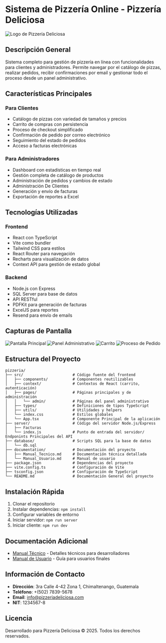 # Sistema de Pizzería Online - Pizzería Deliciosa

![Logo de Pizzería Deliciosa](./public/images/logo.png)

## Descripción General

Sistema completo para gestión de pizzería en línea con funcionalidades para clientes y administradores. Permite navegar por el catálogo de pizzas, realizar pedidos, recibir confirmaciones por email y gestionar todo el proceso desde un panel administrativo.

## Características Principales

### Para Clientes
- Catálogo de pizzas con variedad de tamaños y precios
- Carrito de compras con persistencia
- Proceso de checkout simplificado
- Confirmación de pedido por correo electrónico
- Seguimiento del estado de pedidos
- Acceso a facturas electrónicas

### Para Administradores
- Dashboard con estadísticas en tiempo real
- Gestión completa de catálogo de productos
- Administración de pedidos y cambios de estado
- Administración De Clientes
- Generación y envío de facturas
- Exportación de reportes a Excel

## Tecnologías Utilizadas

### Frontend
- React con TypeScript
- Vite como bundler
- Tailwind CSS para estilos
- React Router para navegación
- Recharts para visualización de datos
- Context API para gestión de estado global

### Backend
- Node.js con Express
- SQL Server para base de datos
- API RESTful
- PDFKit para generación de facturas
- ExcelJS para reportes
- Resend para envío de emails

## Capturas de Pantalla

![Pantalla Principal](./screenshots/home.png)
![Panel Administrativo](./screenshots/admin-dashboard.png)
![Carrito](./screenshots/carrito.png)
![Proceso de Pedido](./screenshots/checkout.png)

## Estructura del Proyecto
```
pizzeria/
├── src/                      # Código fuente del frontend
│   ├── components/           # Componentes reutilizables
│   ├── context/              # Contextos de React (carrito, autenticación)
│   ├── pages/                # Páginas principales y de administración
│   │   └── admin/            # Páginas del panel administrativo
│   ├── types/                # Definiciones de tipos TypeScript
│   ├── utils/                # Utilidades y helpers
│   └── index.css             # Estilos globales
│   └── App.tsx               # Componente Principal de la aplicación
├── server/                   # Código del servidor Node.js/Express
│   ├── Facturas
│   └── index.js              # Punto de entrada del servidor/ Endponints Principales del API
├── database/                 # Scripts SQL para la base de datos  
│   └── db.sql
├── documentation/            # Documentación del proyecto
│   ├── Manual_Tecnico.md     # Documentación técnica detallada
│   └── Manual_Usuario.md     # Manual de usuario
├── package.json              # Dependencias del proyecto
├── vite.config.ts            # Configuración de Vite
├── tsconfig.json             # Configuración de TypeScript
└── README.md                 # Documentación General del proyecto
```

## Instalación Rápida

1. Clonar el repositorio
2. Instalar dependencias: `npm install`
3. Configurar variables de entorno 
4. Iniciar servidor: `npm run server`
5. Iniciar cliente: `npm run dev`

## Documentación Adicional

- [Manual Técnico](./documentation/Manual_Tecnico.md) - Detalles técnicos para desarrolladores
- [Manual de Usuario](./documentation/Manual_Usuario.md) - Guía para usuarios finales

## Información de Contacto

- **Dirección**: 3ra Calle 4-42 Zona 1, Chimaltenango, Guatemala
- **Teléfono**: +(502) 7839-5678
- **Email**: info@pizzeriadeliciosa.com
- **NIT**: 1234567-8

## Licencia

Desarrollado para Pizzería Deliciosa © 2025. Todos los derechos reservados.